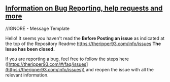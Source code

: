 ## [Information on Bug Reporting, help requests and more](https://theripper93.com/info/issues)




















//IGNORE - Message Template

Hello! It seems you haven't read the **Before Posting an issue** as indicated at the top of the Repository Readme https://theripper93.com/info/issues
**The Issue has been closed.**

If you are reporting a bug, feel free to follow the steps here ([https://theripper93.com/#/faq/issues](https://theripper93.com/info/issues)) and reopen the issue with all the relevant information.
